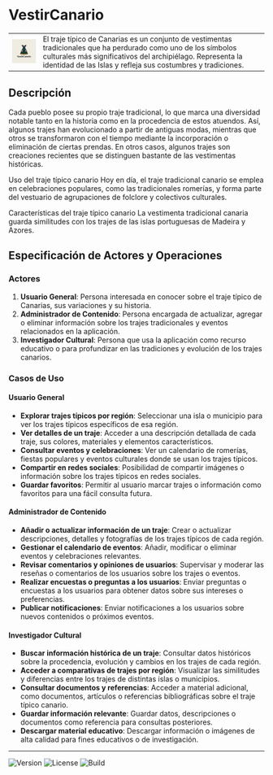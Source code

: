 # VestirCanario

|                                           |                                           |
|-------------------------------------------|-------------------------------------------|
| <img src=images/original.png width="200">                | El traje típico de Canarias es un conjunto de vestimentas tradicionales que ha perdurado como uno de los símbolos culturales más significativos del archipiélago. Representa la identidad de las Islas y refleja sus costumbres y tradiciones.           |

## Descripción

Cada pueblo posee su propio traje tradicional, lo que marca una diversidad notable tanto en la historia como en la procedencia de estos atuendos. Así, algunos trajes han evolucionado a partir de antiguas modas, mientras que otros se transformaron con el tiempo mediante la incorporación o eliminación de ciertas prendas. En otros casos, algunos trajes son creaciones recientes que se distinguen bastante de las vestimentas históricas.

Uso del traje típico canario Hoy en día, el traje tradicional canario se emplea en celebraciones populares, como las tradicionales romerías, y forma parte del vestuario de agrupaciones de folclore y colectivos culturales.

Características del traje típico canario La vestimenta tradicional canaria guarda similitudes con los trajes de las islas portuguesas de Madeira y Azores.

## Especificación de Actores y Operaciones

### Actores

1. **Usuario General**: Persona interesada en conocer sobre el traje típico de Canarias, sus variaciones y su historia.
2. **Administrador de Contenido**: Persona encargada de actualizar, agregar o eliminar información sobre los trajes tradicionales y eventos relacionados en la aplicación.
3. **Investigador Cultural**: Persona que usa la aplicación como recurso educativo o para profundizar en las tradiciones y evolución de los trajes canarios.

### Casos de Uso

#### Usuario General

- **Explorar trajes típicos por región**: Seleccionar una isla o municipio para ver los trajes típicos específicos de esa región.
- **Ver detalles de un traje**: Acceder a una descripción detallada de cada traje, sus colores, materiales y elementos característicos.
- **Consultar eventos y celebraciones**: Ver un calendario de romerías, fiestas populares y eventos culturales donde se usan los trajes típicos.
- **Compartir en redes sociales**: Posibilidad de compartir imágenes o información sobre los trajes típicos en redes sociales.
- **Guardar favoritos**: Permitir al usuario marcar trajes o información como favoritos para una fácil consulta futura.

#### Administrador de Contenido

- **Añadir o actualizar información de un traje**: Crear o actualizar descripciones, detalles y fotografías de los trajes típicos de cada región.
- **Gestionar el calendario de eventos**: Añadir, modificar o eliminar eventos y celebraciones relevantes.
- **Revisar comentarios y opiniones de usuarios**: Supervisar y moderar las reseñas o comentarios de los usuarios sobre los trajes o eventos.
- **Realizar encuestas o preguntas a los usuarios**: Enviar preguntas o encuestas a los usuarios para obtener datos sobre sus intereses o preferencias.
- **Publicar notificaciones**: Enviar notificaciones a los usuarios sobre nuevos contenidos o próximos eventos.

#### Investigador Cultural

- **Buscar información histórica de un traje**: Consultar datos históricos sobre la procedencia, evolución y cambios en los trajes de cada región.
- **Acceder a comparativas de trajes por región**: Visualizar las similitudes y diferencias entre los trajes de distintas islas o municipios.
- **Consultar documentos y referencias**: Acceder a material adicional, como documentos, artículos o referencias bibliográficas sobre el traje típico canario.
- **Guardar información relevante**: Guardar datos, descripciones o documentos como referencia para consultas posteriores.
- **Descargar material educativo**: Descargar información o imágenes de alta calidad para fines educativos o de investigación.

---

![Version](https://img.shields.io/badge/version-1.0-blue)
![License](https://img.shields.io/badge/license-MIT-green)
![Build](https://img.shields.io/badge/build-passing-brightgreen)